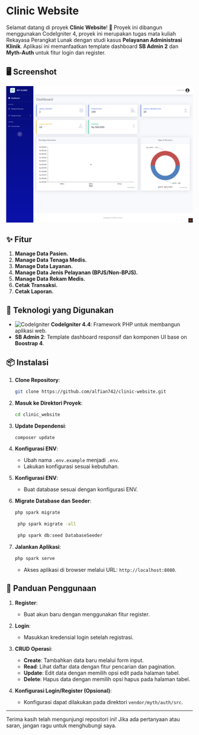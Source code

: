 # Clinic Website

Selamat datang di proyek **Clinic Website**! 🎉 Proyek ini dibangun menggunakan CodeIgniter 4, proyek ini merupakan tugas mata kuliah Rekayasa Perangkat Lunak dengan studi kasus **Pelayanan Administrasi Klinik**. Aplikasi ini memanfaatkan template dashboard **SB Admin 2** dan **Myth-Auth** untuk fitur login dan register.

## 🖥️ Screenshot

![Preview](public/assets/img/preview.png)

## ✨ Fitur

1. **Manage Data Pasien.**
2. **Manage Data Tenaga Medis.**
3. **Manage Data Layanan.**
4. **Manage Data Jenis Pelayanan (BPJS/Non-BPJS).**
5. **Manage Data Rekam Medis.**
6. **Cetak Transaksi.**
7. **Cetak Laporan.**

## 🚀 Teknologi yang Digunakan

- ![CodeIgniter](https://img.shields.io/badge/CodeIgniter-4.4-orange?style=flat-square&logo=codeigniter) **CodeIgniter 4.4**: Framework PHP untuk membangun aplikasi web.
- **SB Admin 2**: Template dashboard responsif dan komponen UI base on **Boostrap 4**.

## 📦 Instalasi

1. **Clone Repository**:
    ```bash
    git clone https://github.com/alfian742/clinic-website.git
    ```

2. **Masuk ke Direktori Proyek**:
    ```bash
    cd clinic_website
    ```

3. **Update Dependensi**:
    ```bash
    composer update
    ```

4. **Konfigurasi ENV**:
    - Ubah nama `.env.example` menjadi `.env`.
    - Lakukan konfigurasi sesuai kebutuhan.

5. **Konfigurasi ENV**:
   - Buat database sesuai dengan konfigurasi ENV.

7. **Migrate Database dan Seeder**:
    ```bash
    php spark migrate
    ```

   ```bash
    php spark migrate -all 
    ```

   ```bash
    php spark db:seed DatabaseSeeder
    ```

8. **Jalankan Aplikasi**:
    ```bash
    php spark serve
    ```
    - Akses aplikasi di browser melalui URL: `http://localhost:8080`.

## 📖 Panduan Penggunaan

1. **Register**:
   - Buat akun baru dengan menggunakan fitur register.

2. **Login**:
   - Masukkan kredensial login setelah registrasi.

3. **CRUD Operasi**:
   - **Create**: Tambahkan data baru melalui form input.
   - **Read**: Lihat daftar data dengan fitur pencarian dan pagination.
   - **Update**: Edit data dengan memilih opsi edit pada halaman tabel.
   - **Delete**: Hapus data dengan memilih opsi hapus pada halaman tabel.

4. **Konfigurasi Login/Register (Opsional)**:
   - Konfigurasi dapat dilakukan pada direktori `vendor/myth/auth/src`.

---

Terima kasih telah mengunjungi repositori ini! Jika ada pertanyaan atau saran, jangan ragu untuk menghubungi saya.

